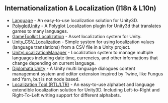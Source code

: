 ## Internationalization & Localization (I18n & L10n) <a name="internationalization-localization"></a>

* [Language](https://github.com/FarrokhGames/Language "") - An easy-to-use localization solution for Unity3D.
* [PolyglotUnity](https://github.com/agens-no/PolyglotUnity "") - A Polyglot Localization plugin for Unity3d that translates games to many languages.
* [GameToolkit Localization](https://github.com/ibrahimpenekli/GameToolkit-Localization "") - Asset localization system for Unity.
* [Unity_CSV_Localization](https://github.com/xacalite/Unity_CSV_Localization "") - Simple system for using localization values (language translations) from a CSV file in a Unity project.
* [UnityLocalizationManager](https://github.com/Mukarillo/UnityLocalizationManager "") - Localization system to manage multiple languages including date time, currencies, and other informations that change depending on current language.
* [Diplomata Unity](https://github.com/lavaleak/diplomata-unity "") - A Unity multi language dialogues content management system and editor extension inspired by Twine, like Fungus and Yarn, but is not node based.
* [Localization Tool (RTL/LTR)](https://github.com/ertanturan/Unity-Localization "") - An easy-to-use alphabet and language extendible localization solution for Unity3D. Including Left-to-Right and Right-To-Left writing support for different alphabets.